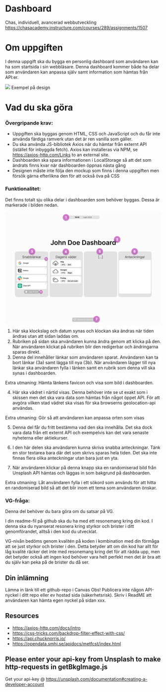 # Dashboard

Chas, individuell, avancerad webbutveckling
https://chasacademy.instructure.com/courses/289/assignments/1507

# Om uppgiften

I denna uppgift ska du bygga en personlig dashboard som användaren kan ha som startsida i sin webbläsare. Denna dashboard kommer både ha delar som användaren kan anpassa själv samt information som hämtas från API:er.

![](/images/Desktop_-_2.png)
Exempel på design

# Vad du ska göra

### Övergripande krav:

- Uppgiften ska byggas genom HTML, CSS och JavaScript och du får inte använda färdiga ramverk utan det är ren vanilla som gäller.
- Du ska använda JS-bibliotek Axios när du hämtar från externt API (istället för inbyggda fetch). Axios kan installeras via NPM, se https://axios-http.com/Links to an external site.
- Dashboarden ska spara informationen i LocalStorage så att det som ändrats finns kvar när dashboarden öppnas nästa gång
- Designen måste inte följa den mockup som finns i denna uppgiften men försök gärna efterlikna den för att också öva på CSS

### Funktionalitet:

Det finns totalt sju olika delar i dashboarden som behöver byggas. Dessa är markerade i bilden nedan.

![](/images/Desktop_-_3.png)

1. Här ska klockslag och datum synas och klockan ska ändras när tiden ändras utan att sidan laddas om.
2. Rubriken på sidan ska användaren kunna ändra genom att klicka på den. När användaren klickat på rubriken blir den redigerbar och ändringarna sparas direkt.
3. Denna del innehåller länkar som användaren sparat. Användaren kan ta bort länkar (3a) samt lägga till nya (3b). När användaren lägger till nya länkar ska användaren fylla i länken samt en rubrik som denna vill ska synas i dashboarden.

Extra utmaning: Hämta länkens favicon och visa som bild i dashboarden.

4. Här ska vädret i närtid visas. Denna behöver inte se ut exakt som i skissen men det ska vara data som hämtas från något öppet API. För att avgöra vilken stad vädret ska visas för ska browserns geolocation-api användas.

Extra utmaning: Gör så att användaren kan anpassa orten som visas

5. Denna del får du fritt bestämma vad den ska innehålla. Det ska dock vara data från ett externt API och exempelvis kan det vara senaste nyheterna eller aktiekurser.

6. I den här delen ska användaren kunna skriva snabba anteckningar. Tänk en stor textarea bara där det som skrivs sparas hela tiden. Det ska inte finnas flera olika anteckningar utan bara just en yta.

7. När användaren klickar på denna knapp ska en randomiserad bild från Unsplash API hämtas och läggas in som bakgrund på dashboarden.

Extra utmaning: Låt användaren fylla i ett sökord som används för att hitta en randomiserad bild så att det blir inom ett tema som användaren önskar.

### VG-fråga:

Denna del behöver du bara göra om du satsar på VG.

I din readme-fil på github ska du ha med ett resonemang kring din kod. I denna ska du nyanserat resonera kring styrkor och brister i ditt genomförandet, alltså i den kod du utvecklat.

VG-nivån bedöms genom kvalitén på koden i kombination med din förmåga att se just styrkor och brister i den. Detta betyder att om din kod har allt för låg kvalité räcker det inte med resonemang kring det för att rädda upp, men det betyder också att ingen kod behöver vara helt perfekt men det är bra att du själv kan peka på de brister du då ser.

## Din inlämning

Lämna in länk till ett github-repo i Canvas
Obs! Publicera inte någon API-nyckel i ditt repo eller ev hostad sida (säkerhetsrisk). Skriv i ReadME att användaren kan hämta egen nyckel på sidan xxx.

## Resources

- https://axios-http.com/docs/intro
- https://css-tricks.com/backdrop-filter-effect-with-css/
- https://api.chucknorris.io/
- https://opendata.smhi.se/apidocs/metfcst/index.html

## Please enter your api-key from Unsplash to make http-requests in getBkgImage.js

Get your api-key @ https://unsplash.com/documentation#creating-a-developer-account
